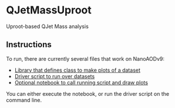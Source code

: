 # QJetMassUproot

Uproot-based QJet Mass analysis


## Instructions

To run, there are currently several files that work on NanoAODv9: 

* [Library that defines class to make plots of a dataset](https://github.com/rappoccio/QJetMassUproot/blob/master/response_maker_nanov9_lib.py)
* [Driver script to run over datasets](https://github.com/rappoccio/QJetMassUproot/blob/master/response_maker_nanov9.py)
* [Optional notebook to call running script and draw plots](https://github.com/rappoccio/QJetMassUproot/blob/master/response_maker_nanov9.ipynb)


You can either execute the notebook, or run the driver script on the command line. 
